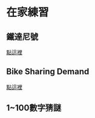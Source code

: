 # 在家練習

## 鐵達尼號
[點這裡](https://github.com/yuanahanlei/Others/tree/main/Titanic)

## Bike Sharing Demand
[點這裡](https://github.com/yuanahanlei/Others/tree/main/BikeSharingDemand)

## 1~100數字猜謎
